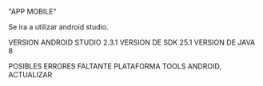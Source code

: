 "APP MOBILE"

Se ira a utilizar android studio.

VERSION ANDROID STUDIO 2.3.1
VERSION DE SDK 25.1
VERSION DE JAVA 8

POSIBLES ERRORES
FALTANTE PLATAFORMA TOOLS ANDROID, ACTUALIZAR
 
